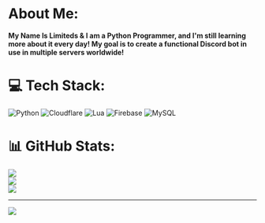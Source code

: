 #  About Me:
**My Name Is Limiteds & I am a Python Programmer, and I'm still learning more about it every day! My goal is to create a functional Discord bot in use in multiple servers worldwide!**


# 💻 Tech Stack:
![Python](https://img.shields.io/badge/python-3670A0?style=flat&logo=python&logoColor=ffdd54) ![Cloudflare](https://img.shields.io/badge/Cloudflare-F38020?style=flat&logo=Cloudflare&logoColor=white) ![Lua](https://img.shields.io/badge/lua-%232C2D72.svg?style=flat&logo=lua&logoColor=white) ![Firebase](https://img.shields.io/badge/firebase-a08021?style=flat&logo=firebase&logoColor=ffcd34) ![MySQL](https://img.shields.io/badge/mysql-4479A1.svg?style=flat&logo=mysql&logoColor=white)
# 📊 GitHub Stats:
![](https://github-readme-stats.vercel.app/api?username=ImLimiteds&theme=dark&hide_border=false&include_all_commits=true&count_private=true)<br/>
![](https://github-readme-streak-stats.herokuapp.com/?user=ImLimiteds&theme=dark&hide_border=false)<br/>
![](https://github-readme-stats.vercel.app/api/top-langs/?username=ImLimiteds&theme=dark&hide_border=false&include_all_commits=true&count_private=true&layout=compact)

---
[![](https://visitcount.itsvg.in/api?id=ImLimiteds&icon=2&color=1)](https://visitcount.itsvg.in)
